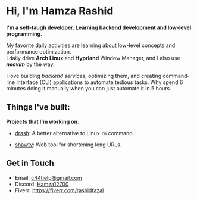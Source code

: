 # Hi, I'm Hamza Rashid
**I'm a self-taugh developer. Learning backend development and low-level programming.**

My favorite daily activities are learning about low-level concepts and performance optimization.<br/>
I daily drive **Arch Linux** and **Hyprland** Window Manager, and I also use ***neovim*** by the way.

I love building *backend services*, optimizing them, and creating command-line interface (CLI) applications to automate tedious tasks.
Why spend 6 minutes doing it manually when you can just automate it in 5 hours.

## Things I've built:

**Projects that I'm working on**:

- [drash](https://github.com/hamza12700/drash): A better alternative to Linux `rm` command.

- [shawty](https://github.com/wavly/shawty): Web tool for shortening long URLs.

## Get in Touch

- Email:   [c44help@gmail.com](mailto:c44help@gmail.com)
- Discord: [Hamza12700](https://discord.com/users/813002019622879262)
- Fiverr: https://fiverr.com/rashidfazal
